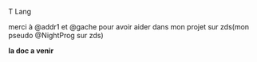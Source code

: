 T Lang

merci à @addr1 et @gache pour avoir aider dans mon projet sur zds(mon pseudo @NightProg sur zds)

**la doc a venir** 
